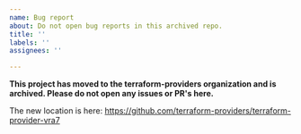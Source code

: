 ```yaml
---
name: Bug report
about: Do not open bug reports in this archived repo.
title: ''
labels: ''
assignees: ''

---
```


**This project has moved to the terraform-providers organization and is archived. Please do not open any issues or PR's here.**

The new location is here: https://github.com/terraform-providers/terraform-provider-vra7
